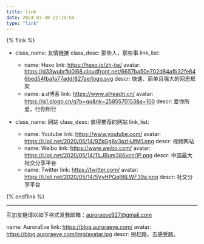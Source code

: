 ```yaml
---
title: link
date: 2024-03-30 22:19:54
type: "link"
---
```


{% flink %}
- class_name: 友情链接
  class_desc: 那些人，那些事
  link_list:
    - name: Hexo
      link: https://hexo.io/zh-tw/
      avatar: https://d33wubrfki0l68.cloudfront.net/6657ba50e702d84afb32fe846bed54fba1a77add/827ae/logo.svg
      descr: 快速、简单且强大的网志框架
    - name: a.d博客
      link: https://www.aiheadn.cn/
      avatar: https://q1.qlogo.cn/g?b=qq&nk=2585570153&s=100
      descr: 爱你所爱，行你所行

- class_name: 网站
  class_desc: 值得推荐的网站
  link_list:
    - name: Youtube
      link: https://www.youtube.com/
      avatar: https://i.loli.net/2020/05/14/9ZkGg8v3azHJfM1.png
      descr: 视频网站
    - name: Weibo
      link: https://www.weibo.com/
      avatar: https://i.loli.net/2020/05/14/TLJBum386vcnI1P.png
      descr: 中国最大社交分享平台
    - name: Twitter
      link: https://twitter.com/
      avatar: https://i.loli.net/2020/05/14/5VyHPQqR6LWF39a.png
      descr: 社交分享平台

{% endflink %}

---

互加友链请以如下格式发我邮箱：auroraeve927@gmail.com

name: AuroraEve
link: https://blog.auroraeve.com/
avatar: https://blog.auroraeve.com/img/avatar.jpg
descr: 别赶路，去感受路。
